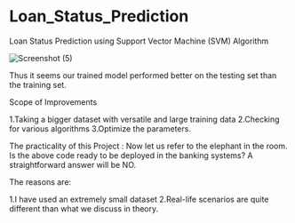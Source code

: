 # Loan_Status_Prediction
Loan Status Prediction using Support Vector Machine (SVM) Algorithm

![Screenshot (5)](https://user-images.githubusercontent.com/103004019/169013606-d4ccee26-373b-4a6e-b0aa-fc0d51a0658b.png)

Thus it seems our trained model performed better on the testing set than the training set.

Scope of Improvements

1.Taking a bigger dataset with versatile and large training data
2.Checking for various algorithms
3.Optimize the parameters.

 

The practicality of this Project : Now let us refer to the elephant in the room. Is the above code ready to be deployed in the banking systems? A straightforward answer will be NO.

The reasons are:

1.I have used an extremely small dataset
2.Real-life scenarios are quite different than what we discuss in theory. 
